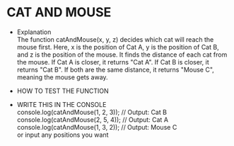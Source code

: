 # CAT AND MOUSE

- Explanation  
The function catAndMouse(x, y, z) decides which cat will reach the mouse first. Here, x is the position of Cat A, y is the position of Cat B, and z is the position of the mouse. It finds the distance of each cat from the mouse. If Cat A is closer, it returns "Cat A". If Cat B is closer, it returns "Cat B". If both are the same distance, it returns "Mouse C", meaning the mouse gets away.

- HOW TO TEST THE FUNCTION

- WRITE THIS IN THE CONSOLE  
console.log(catAndMouse(1, 2, 3)); // Output: Cat B  
console.log(catAndMouse(2, 5, 4)); // Output: Cat A  
console.log(catAndMouse(1, 3, 2)); // Output: Mouse C  
or input any positions you want
